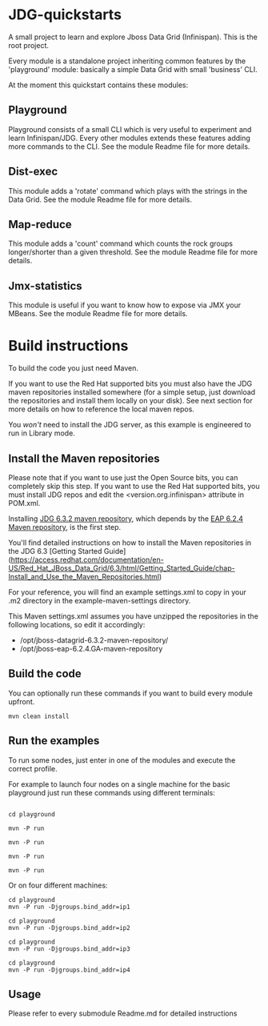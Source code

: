 JDG-quickstarts
==============

A small project to learn and explore Jboss Data Grid (Infinispan).
This is the root project.

Every module is a standalone project inheriting common features by the 'playground' module: basically a simple Data Grid with small 'business' CLI.

At the moment this quickstart contains these modules:

Playground
----------

Playground consists of a small CLI which is very useful to experiment and learn Infinispan/JDG. Every other modules extends these features adding more commands to the CLI.
See the module Readme file for more details.

Dist-exec
----------

This module adds a 'rotate' command which plays with the strings in the Data Grid. See the module Readme file for more details.


Map-reduce
----------

This module adds a 'count' command which counts the rock groups longer/shorter than a given threshold. See the module Readme file for more details.


Jmx-statistics
--------------

This module is useful if you want to know how to expose via JMX your MBeans. See the module Readme file for more details.


Build instructions
==================

To build the code you just need Maven.

If you want to use the Red Hat supported bits you must also have the JDG maven repositories installed somewhere (for a simple setup, just download the repositories and install them locally on your disk).
See next section for more details on how to reference the local maven repos.

You *won't* need to install the JDG server, as this example is engineered to run in Library mode.

Install the Maven repositories
------------------------------

Please note that if you want to use just the Open Source bits, you can completely skip this step.
If you want to use the Red Hat supported bits, you must install JDG repos and edit the <version.org.infinispan> attribute in POM.xml.

Installing [JDG 6.3.2 maven repository](https://access.redhat.com/jbossnetwork/restricted/softwareDownload.html?softwareId=34433),
which depends by the [EAP 6.2.4 Maven repository](https://access.redhat.com/jbossnetwork/restricted/softwareDetail.html?softwareId=30633&product=appplatform&version=6.2.0&downloadType=patches), is the first step.

You'll find detailed instructions on how to install the Maven repositories in the JDG 6.3 [Getting Started Guide] (https://access.redhat.com/documentation/en-US/Red_Hat_JBoss_Data_Grid/6.3/html/Getting_Started_Guide/chap-Install_and_Use_the_Maven_Repositories.html)

For your reference, you will find an example settings.xml to copy in your .m2 directory in the example-maven-settings directory.

This Maven settings.xml assumes you have unzipped the repositories in the following locations, so edit it accordingly:

* /opt/jboss-datagrid-6.3.2-maven-repository/
* /opt/jboss-eap-6.2.4.GA-maven-repository

Build the code
--------------

You can optionally run these commands if you want to build every module upfront.

```shell
mvn clean install
```

Run the examples
----------------

To run some nodes, just enter in one of the modules and execute the correct profile.

For example to launch four nodes on a single machine for the basic playground just run these commands using different terminals:

```shell

cd playground

mvn -P run

mvn -P run

mvn -P run

mvn -P run
```

Or on four different machines:

```shell
cd playground
mvn -P run -Djgroups.bind_addr=ip1

cd playground
mvn -P run -Djgroups.bind_addr=ip2

cd playground
mvn -P run -Djgroups.bind_addr=ip3

cd playground
mvn -P run -Djgroups.bind_addr=ip4
```

Usage
-----

Please refer to every submodule Readme.md for detailed instructions